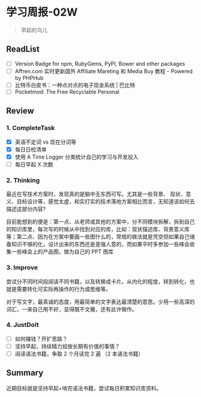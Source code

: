 # 学习周报-02W

> 早起的鸟儿

## ReadList

- [ ] Version Badge for npm, RubyGems, PyPI, Bower and other packages
- [ ] Affren.com 实时更新国外 Affiliate Mareting 和 Media Buy 教程 - Powered by PHPHub
- [ ] 比特币白皮书：一种点对点的电子现金系统 | 巴比特
- [ ] Pocketmod: The Free Recyclable Personal

## Review

### 1. CompleteTask

- [x] 英语不定词 vs 现在分词等
- [x] 每日日检清单
- [x] 使用 A Time Logger 分类统计自己的学习与开发投入
- [ ] 每日早起 X 次数

### 2. Thinking

最近在写技术方案时，发现真的是脑中无东西可写。尤其是一些背景、 现状、意义、目标设计等，感觉太虚，和实打实的技术落地方案相比而言，无知道该如何去描述这部分内容?

目前能想到的便是：第一点、从老师或其他的方案中，分不同模块拆解，拆到自己的知识库里，每次写的时候从中找到对应的库，比如：现状描述库、背景意义库等；第二点、因为在方案中要画一些图什么的，常规的做法就是凭空但如果自己储备知识不够的化，设计出来的东西还是差强人意的，而如果平时多参加一些峰会收集一些峰会上的产品图，做为自己的 PPT 图库

### 3. Improve

尝试分不同时间段阅读不同书籍，以及转换成卡片。从内化的程度，转到转化，也就是需要转化可实际再操作的行为或思维等。

对于写文字，最真诚的态度，用最简单的文字表达最清楚的意思。少用一些高深的词汇，一来自己用不好，显得既不文雅，还有此许做作。

### 4. JustDoIt

- [ ] 如何赚钱？开扩思路？
- [ ] 坚持早起，持续精力投放长期有价值的事情？
- [ ] 阅读语法书籍，争取 2 个月读完 2 遍 （2 本语法书籍）

## Summary

近期目标就是坚持早起+啃完语法书籍，尝试每日积累知识库资料。
